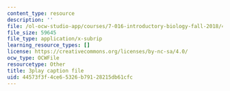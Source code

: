 ```yaml
---
content_type: resource
description: ''
file: /ol-ocw-studio-app/courses/7-016-introductory-biology-fall-2018/44573f3f4ce65326b79128215db61cfc_Chv8dlBVXpw.vtt
file_size: 59645
file_type: application/x-subrip
learning_resource_types: []
license: https://creativecommons.org/licenses/by-nc-sa/4.0/
ocw_type: OCWFile
resourcetype: Other
title: 3play caption file
uid: 44573f3f-4ce6-5326-b791-28215db61cfc
---
```


